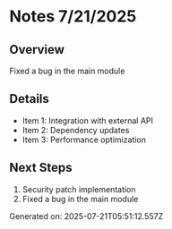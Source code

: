 # Notes 7/21/2025

## Overview
Fixed a bug in the main module

## Details
- Item 1: Integration with external API
- Item 2: Dependency updates
- Item 3: Performance optimization

## Next Steps
1. Security patch implementation
2. Fixed a bug in the main module

Generated on: 2025-07-21T05:51:12.557Z
